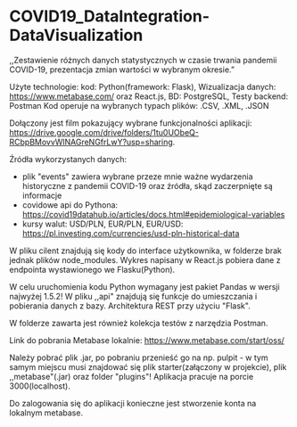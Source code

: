# COVID19_DataIntegration-DataVisualization

,,Zestawienie różnych danych statystycznych w czasie trwania pandemii COVID-19, prezentacja zmian wartości w wybranym okresie.”

Użyte technologie: kod: Python(framework: Flask), Wizualizacja danych: https://www.metabase.com/ oraz React.js, BD: PostgreSQL, Testy backend: Postman
Kod operuje na wybranych typach plików: .CSV, .XML, .JSON

Dołączony jest film pokazujący wybrane funkcjonalności aplikacji: https://drive.google.com/drive/folders/1tu0UObeQ-RCbpBMovvWlNAGreNGfrLwY?usp=sharing.

Źródła wykorzystanych danych: 
- plik "events" zawiera wybrane przeze mnie ważne wydarzenia historyczne z pandemii COVID-19 oraz źródła, skąd zaczerpnięte są informacje
- covidowe api do Pythona: https://covid19datahub.io/articles/docs.html#epidemiological-variables
- kursy walut: USD/PLN, EUR/PLN, EUR/USD: https://pl.investing.com/currencies/usd-pln-historical-data

W pliku cilent znajdują się kody do interface użytkownika, w folderze brak jednak plików node_modules.
Wykres napisany w React.js pobiera dane z endpointa wystawionego we Flasku(Python). 

W celu uruchomienia kodu Python wymagany jest pakiet Pandas w wersji najwyżej 1.5.2!
W pliku ,,api" znajdują się funkcje do umieszczania i pobierania danych z bazy. Architektura REST przy użyciu "Flask".

W folderze zawarta jest również kolekcja testów z narzędzia Postman.

Link do pobrania Metabase lokalnie: https://www.metabase.com/start/oss/

Należy pobrać plik .jar, po pobraniu przenieść go na np. pulpit - w tym samym miejscu musi znajdować się
plik starter(załączony w projekcie), plik ,,metabase"(.jar) oraz folder "plugins"! 
Aplikacja pracuje na porcie 3000(localhost).

Do zalogowania się do aplikacji konieczne jest stworzenie konta na lokalnym metabase.
